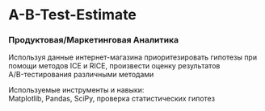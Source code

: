 # A-B-Test-Estimate
### Продуктовая/Маркетинговая Аналитика
Используя данные интернет-магазина приоритезировать гипотезы при помощи методов ICE и RICE, произвести оценку результатов A/Bтестирования различными методами

Используемые инструменты и навыки:  
Matplotlib, Pandas, SciPy, проверка статистических гипотез

